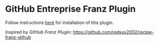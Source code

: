 # GitHub Entreprise Franz Plugin

Follow instructions [here](https://github.com/meetfranz/plugins/blob/master/docs/integration.md) for installation of this plugin.

Inspired by _GitHub Franz Plugin_: https://github.com/redsox2002/recipe-franz-github
